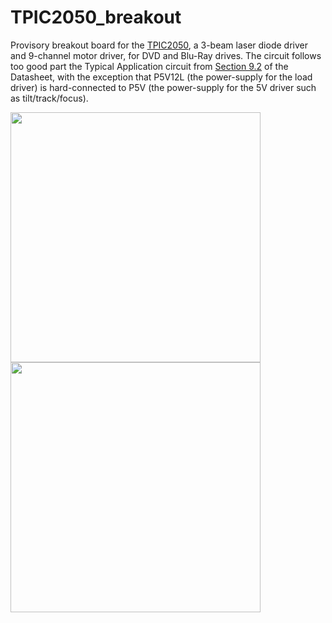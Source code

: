 # TPIC2050_breakout
Provisory breakout board for the [TPIC2050](https://www.ti.com/product/TPIC2050), a 3-beam laser diode driver and 9-channel motor driver, for DVD and Blu-Ray drives. The circuit follows too good part the Typical Application circuit from [Section 9.2](https://www.ti.com/document-viewer/TPIC2050/datasheet/application_and_implementation#SLIS1675680) of the Datasheet, with the exception that P5V12L (the power-supply for the load driver) is hard-connected to P5V (the power-supply for the 5V driver such as tilt/track/focus).
<p float="left">
<img src="https://user-images.githubusercontent.com/9755880/132111858-8b463835-3884-4de3-8e50-096cb12042d3.png" width="400">
<img src="https://user-images.githubusercontent.com/9755880/132111864-a517126a-e65d-4326-b6a7-f3d61c7b7e4a.png" width="400">
</p>
